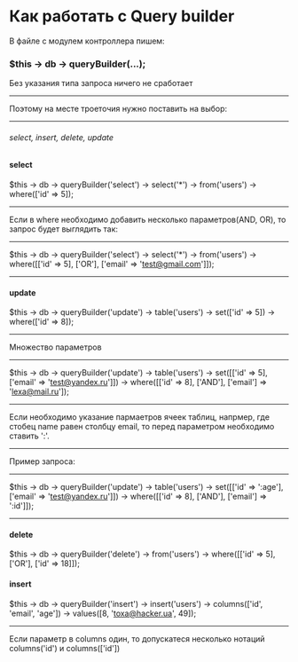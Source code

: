 # Как работать с Query builder

В файле с модулем контроллера пишем:
### $this -> db -> queryBuilder(...);
Без указания типа запроса ничего не сработает
***
Поэтому на месте троеточия нужно поставить на выбор:
***
###### select, insert, delete, update

#### select
$this -> db -> queryBuilder('select') -> select('*') -> from('users') -> where(['id' => 5]);
***
Если в where необходимо добавить несколько параметров(AND, OR), то запрос будет выглядить так:
***
$this -> db -> queryBuilder('select') -> select('*') -> from('users') -> where([['id' => 5], ['OR'], ['email' => 'test@gmail.com']]);
***

#### update

$this -> db -> queryBuilder('update') -> table('users') -> set(['id' => 5]) -> where(['id' => 8]);
***
Множество параметров
***
$this -> db -> queryBuilder('update') -> table('users') -> set([['id' => 5], ['email' => 'test@yandex.ru']]) -> where([['id' => 8], ['AND'], ['email'] => 'lexa@mail.ru']);
***

Если необходимо указание пармаетров ячеек таблиц, напрмер, где стобец name равен столбцу email, то перед параметром необходимо ставить ':'. 
***
Пример запроса:
***
$this -> db -> queryBuilder('update') -> table('users') -> set([['id' => ':age'], ['email' => 'test@yandex.ru']]) -> where([['id' => 8], ['AND'], ['email'] => ':id']]);
***
#### delete

$this -> db -> queryBuilder('delete') -> from('users') -> where([['id' => 5], ['OR'], ['id' => 18]]);

#### insert

$this -> db -> queryBuilder('insert') -> insert('users') -> columns(['id', 'email', 'age']) -> values([8, 'toxa@hacker.ua', 49]);
***
Если параметр в columns один, то допускатеся несколько нотаций columns('id') и columns(['id'])
